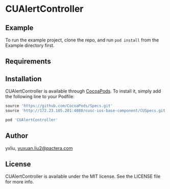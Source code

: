 # CUAlertController

## Example

To run the example project, clone the repo, and run `pod install` from the Example directory first.

## Requirements

## Installation

CUAlertController is available through [CocoaPods](http://cocoapods.org). To install
it, simply add the following line to your Podfile:

```ruby
source 'https://github.com/CocoaPods/Specs.git'
source 'http://172.23.105.201:4080/cusc-ios-base-component/CUSpecs.git'

pod 'CUAlertController'
```

## Author

yxliu, yuxuan.liu2@pactera.com

## License

CUAlertController is available under the MIT license. See the LICENSE file for more info.
